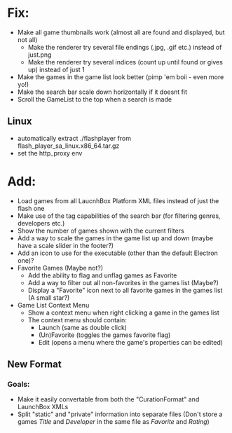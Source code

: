 # Fix:
* Make all game thumbnails work (almost all are found and displayed, but not all)
  - Make the renderer try several file endings (.jpg, .gif etc.) instead of just.png
  - Make the renderer try several indices (count up until found or gives up) instead of just 1
* Make the games in the game list look better (pimp 'em boii - even more yo!)
* Make the search bar scale down horizontally if it doesnt fit
* Scroll the GameList to the top when a search is made

## Linux

* automatically extract ./flashplayer from flash_player_sa_linux.x86_64.tar.gz
* set the http_proxy env

# Add:
* Load games from all LaucnhBox Platform XML files instead of just the flash one
* Make use of the tag capabilities of the search bar (for filtering genres, developers etc.)
* Show the number of games shown with the current filters
* Add a way to scale the games in the game list up and down (maybe have a scale slider in the footer?)
* Add an icon to use for the executable (other than the default Electron one)?
* Favorite Games (Maybe not?)
  - Add the ability to flag and unflag games as Favorite
  - Add a way to filter out all non-favorites in the games list (Maybe?)
  - Display a "Favorite" icon next to all favorite games in the games list (A small star?)
* Game List Context Menu
  - Show a context menu when right clicking a game in the games list
  - The context menu should contain:
    * Launch (same as double click)
    * (Un)Favorite (toggles the games favorite flag)
    * Edit (opens a menu where the game's properties can be edited)

## New Format
### Goals:
* Make it easily convertable from both the "CurationFormat" and LaunchBox XMLs
* Split "static" and "private" information into separate files (Don't store a games _Title_ and _Developer_ in the same file as _Favorite_ and _Rating_)

